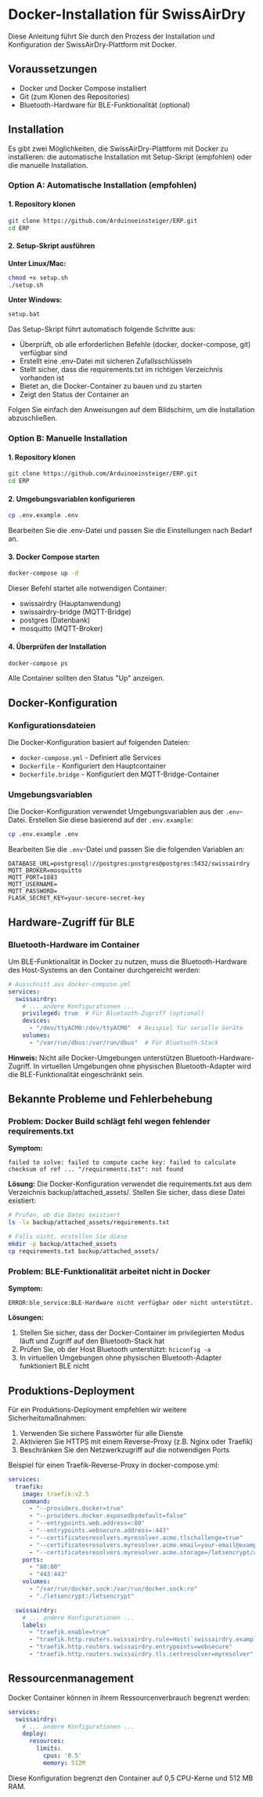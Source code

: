 # Docker-Installation für SwissAirDry

Diese Anleitung führt Sie durch den Prozess der Installation und Konfiguration der SwissAirDry-Plattform mit Docker.

## Voraussetzungen

- Docker und Docker Compose installiert
- Git (zum Klonen des Repositories)
- Bluetooth-Hardware für BLE-Funktionalität (optional)

## Installation

Es gibt zwei Möglichkeiten, die SwissAirDry-Plattform mit Docker zu installieren: die automatische Installation mit Setup-Skript (empfohlen) oder die manuelle Installation.

### Option A: Automatische Installation (empfohlen)

#### 1. Repository klonen

```bash
git clone https://github.com/Arduinoeinsteiger/ERP.git
cd ERP
```

#### 2. Setup-Skript ausführen

**Unter Linux/Mac:**
```bash
chmod +x setup.sh
./setup.sh
```

**Unter Windows:**
```cmd
setup.bat
```

Das Setup-Skript führt automatisch folgende Schritte aus:
- Überprüft, ob alle erforderlichen Befehle (docker, docker-compose, git) verfügbar sind
- Erstellt eine .env-Datei mit sicheren Zufallsschlüsseln
- Stellt sicher, dass die requirements.txt im richtigen Verzeichnis vorhanden ist
- Bietet an, die Docker-Container zu bauen und zu starten
- Zeigt den Status der Container an

Folgen Sie einfach den Anweisungen auf dem Bildschirm, um die Installation abzuschließen.

### Option B: Manuelle Installation

#### 1. Repository klonen

```bash
git clone https://github.com/Arduinoeinsteiger/ERP.git
cd ERP
```

#### 2. Umgebungsvariablen konfigurieren

```bash
cp .env.example .env
```

Bearbeiten Sie die .env-Datei und passen Sie die Einstellungen nach Bedarf an.

#### 3. Docker Compose starten

```bash
docker-compose up -d
```

Dieser Befehl startet alle notwendigen Container:
- swissairdry (Hauptanwendung)
- swissairdry-bridge (MQTT-Bridge)
- postgres (Datenbank)
- mosquitto (MQTT-Broker)

#### 4. Überprüfen der Installation

```bash
docker-compose ps
```

Alle Container sollten den Status "Up" anzeigen.

## Docker-Konfiguration

### Konfigurationsdateien

Die Docker-Konfiguration basiert auf folgenden Dateien:
- `docker-compose.yml` - Definiert alle Services
- `Dockerfile` - Konfiguriert den Hauptcontainer
- `Dockerfile.bridge` - Konfiguriert den MQTT-Bridge-Container

### Umgebungsvariablen

Die Docker-Konfiguration verwendet Umgebungsvariablen aus der `.env`-Datei. Erstellen Sie diese basierend auf der `.env.example`:

```bash
cp .env.example .env
```

Bearbeiten Sie die `.env`-Datei und passen Sie die folgenden Variablen an:

```
DATABASE_URL=postgresql://postgres:postgres@postgres:5432/swissairdry
MQTT_BROKER=mosquitto
MQTT_PORT=1883
MQTT_USERNAME=
MQTT_PASSWORD=
FLASK_SECRET_KEY=your-secure-secret-key
```

## Hardware-Zugriff für BLE

### Bluetooth-Hardware im Container

Um BLE-Funktionalität in Docker zu nutzen, muss die Bluetooth-Hardware des Host-Systems an den Container durchgereicht werden:

```yaml
# Ausschnitt aus docker-compose.yml
services:
  swissairdry:
    # ... andere Konfigurationen ...
    privileged: true  # Für Bluetooth-Zugriff (optional)
    devices:
      - "/dev/ttyACM0:/dev/ttyACM0"  # Beispiel für serielle Geräte
    volumes:
      - "/var/run/dbus:/var/run/dbus"  # Für Bluetooth-Stack
```

**Hinweis:** Nicht alle Docker-Umgebungen unterstützen Bluetooth-Hardware-Zugriff. In virtuellen Umgebungen ohne physischen Bluetooth-Adapter wird die BLE-Funktionalität eingeschränkt sein.

## Bekannte Probleme und Fehlerbehebung

### Problem: Docker Build schlägt fehl wegen fehlender requirements.txt

**Symptom:** 
```
failed to solve: failed to compute cache key: failed to calculate checksum of ref ... "/requirements.txt": not found
```

**Lösung:** 
Die Docker-Konfiguration verwendet die requirements.txt aus dem Verzeichnis backup/attached_assets/. Stellen Sie sicher, dass diese Datei existiert:

```bash
# Prüfen, ob die Datei existiert
ls -la backup/attached_assets/requirements.txt

# Falls nicht, erstellen Sie diese
mkdir -p backup/attached_assets
cp requirements.txt backup/attached_assets/
```

### Problem: BLE-Funktionalität arbeitet nicht in Docker

**Symptom:**
```
ERROR:ble_service:BLE-Hardware nicht verfügbar oder nicht unterstützt.
```

**Lösungen:**
1. Stellen Sie sicher, dass der Docker-Container im privilegierten Modus läuft und Zugriff auf den Bluetooth-Stack hat
2. Prüfen Sie, ob der Host Bluetooth unterstützt: `hciconfig -a`
3. In virtuellen Umgebungen ohne physischen Bluetooth-Adapter funktioniert BLE nicht

## Produktions-Deployment

Für ein Produktions-Deployment empfehlen wir weitere Sicherheitsmaßnahmen:

1. Verwenden Sie sichere Passwörter für alle Dienste
2. Aktivieren Sie HTTPS mit einem Reverse-Proxy (z.B. Nginx oder Traefik)
3. Beschränken Sie den Netzwerkzugriff auf die notwendigen Ports

Beispiel für einen Traefik-Reverse-Proxy in docker-compose.yml:

```yaml
services:
  traefik:
    image: traefik:v2.5
    command:
      - "--providers.docker=true"
      - "--providers.docker.exposedbydefault=false"
      - "--entrypoints.web.address=:80"
      - "--entrypoints.websecure.address=:443"
      - "--certificatesresolvers.myresolver.acme.tlschallenge=true"
      - "--certificatesresolvers.myresolver.acme.email=your-email@example.com"
      - "--certificatesresolvers.myresolver.acme.storage=/letsencrypt/acme.json"
    ports:
      - "80:80"
      - "443:443"
    volumes:
      - "/var/run/docker.sock:/var/run/docker.sock:ro"
      - "./letsencrypt:/letsencrypt"

  swissairdry:
    # ... andere Konfigurationen ...
    labels:
      - "traefik.enable=true"
      - "traefik.http.routers.swissairdry.rule=Host(`swissairdry.example.com`)"
      - "traefik.http.routers.swissairdry.entrypoints=websecure"
      - "traefik.http.routers.swissairdry.tls.certresolver=myresolver"
```

## Ressourcenmanagement

Docker Container können in ihrem Ressourcenverbrauch begrenzt werden:

```yaml
services:
  swissairdry:
    # ... andere Konfigurationen ...
    deploy:
      resources:
        limits:
          cpus: '0.5'
          memory: 512M
```

Diese Konfiguration begrenzt den Container auf 0,5 CPU-Kerne und 512 MB RAM.